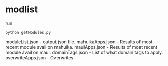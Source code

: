 # modlist

run
```
python getModules.py
```

moduleList.json - output json file.
mahuikaApps.json - Results of most recent module avail on mahuika.
mauiApps.json - Results of most recent module avail on maui.
domainTags.json - List of what domain tags to apply.
overwriteApps.json - Overwrites.
